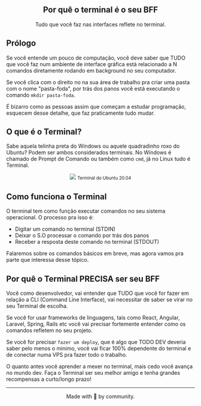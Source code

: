 <!-- Title -->
<h2 align="center">Por quê o terminal é o seu BFF</h2>

<p align="center">
    Tudo que você faz nas interfaces reflete no terminal.
</p>    
 <!-- ABOUT THE TOPIC -->

## Prólogo

Se você entende um pouco de computação, você deve saber que TUDO que você faz num ambiente de interface gráfica está relacionado a N comandos diretamente rodando em background no seu computador.

Se você clica com o direito no na sua área de trabalho pra criar uma pasta com o nome "pasta-foda", por trás dos panos você está executando o comando `mkdir pasta-foda`. 

É bizarro como as pessoas assim que começam a estudar programação, esquecem desse detalhe, que faz praticamente tudo mudar.

## O que é o Terminal?

Sabe aquela telinha preta do Windows ou aquele quadradinho roxo do Ubuntu? Podem ser ambos considerados terminais. No Windows é chamado de Prompt de Comando ou também como `cmd`, já no Linux tudo é Terminal.

<p align="center">
    <img src="https://i.imgur.com/oO08pfI.gif">
    <small>Terminal do Ubuntu 20.04</small>
</p>

## Como funciona o Terminal

O terminal tem como função executar comandos no seu sistema operacional. O processo pra isso é:

- Digitar um comando no terminal (STDIN)
- Deixar o S.O processar o comando por trás dos panos
- Receber a resposta deste comando no terminal (STDOUT)

Falaremos sobre os comandos básicos em breve, mas agora vamos pra parte que interessa desse tópico.

## Por quê o Terminal PRECISA ser seu BFF

Você como desenvolvedor, vai entender que TUDO que você for fazer em relação a CLI (Command Line Interface), vai necessitar de saber se virar no seu Terminal de escolha. 

Se você for usar frameworks de linguagens, tais como React, Angular, Laravel, Spring, Rails etc você vai precisar fortemente entender como os comandos refletem no seu projeto. 

Se você for precisar `fazer um deploy`, que é algo que TODO DEV deveria saber pelo menos o minimo, você vai ficar 100% dependente do terminal e de conectar numa VPS pra fazer todo o trabalho. 

O quanto antes você aprender a mexer no terminal, mais cedo você avança no mundo dev. Faça o Terminal ser seu melhor amigo e tenha grandes recompensas a curto/longo prazo!


<hr>

<p align="center">Made with 💜 by community.</p> 